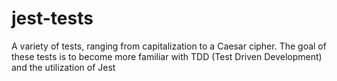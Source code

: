 # jest-tests
A variety of tests, ranging from capitalization to a Caesar cipher. The goal of these tests is to become more familiar with TDD (Test Driven Development) and the utilization of Jest
